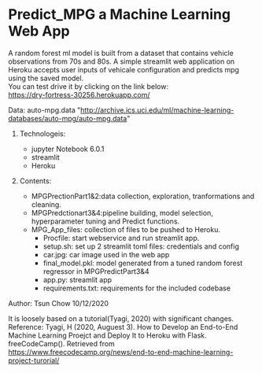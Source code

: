 # Predict_MPG a Machine Learning Web App
A random forest ml model is built from a dataset that contains vehicle observations from 70s and 80s. A simple streamlit web application on Heroku accepts user inputs of vehicale configuration and predicts mpg using the saved model.  
You can test drive it by clicking on the link below:  
https://dry-fortress-30256.herokuapp.com/


Data: auto-mpg.data 
"http://archive.ics.uci.edu/ml/machine-learning-databases/auto-mpg/auto-mpg.data"

1. Technologeis:  
   - jupyter Notebook 6.0.1
   - streamlit
   - Heroku
    
1. Contents:  
    - MPGPrectionPart1&2:data collection, exploration, tranformations and cleaning. 
    - MPGPredctionart3&4:pipeline building, model selection, hyperparameter tuning and Predict functions.  
    - MPG_App_files: collection of files to be pushed to Heroku. 
        - Procfile: start webservice and run streamlit app. 
        - setup.sh: set up 2 streamlit toml files: credentials and config
        - car.jpg: car image used in the web app
        - final_model.pkl: model generated from a tuned random forest regressor in MPGPredictPart3&4
        - app.py: streamlit app
        - requirements.txt: requirements for the included codebase

Author: Tsun Chow 10/12/2020

It is loosely based on a tutorial(Tyagi, 2020) with significant changes.  
Reference:
Tyagi, H (2020, Auguest 3). How to Develop an End-to-End Machine Learning Proejct and Deploy It to Heroku with Flask. 
freeCodeCamp(). Retrieved from https://www.freecodecamp.org/news/end-to-end-machine-learning-project-turorial/
 
 

